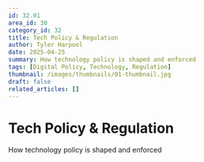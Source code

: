 ```yaml
---
id: 32.01
area_id: 30
category_id: 32
title: Tech Policy & Regulation
author: Tyler Harpool
date: 2025-04-25
summary: How technology policy is shaped and enforced
tags: [Digital Policy, Technology, Regulation]
thumbnail: /images/thumbnails/01-thumbnail.jpg
draft: false
related_articles: []
---
```


# Tech Policy & Regulation

How technology policy is shaped and enforced
